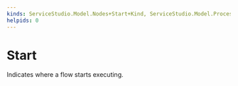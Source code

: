 ```yaml
---
kinds: ServiceStudio.Model.Nodes+Start+Kind, ServiceStudio.Model.ProcessNodes+Start+Kind
helpids: 0
---
```


# Start

Indicates where a flow starts executing.  


